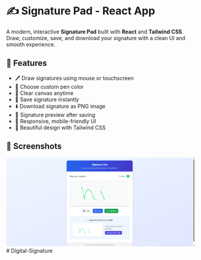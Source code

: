# ✍️ Signature Pad - React App

A modern, interactive **Signature Pad** built with **React** and **Tailwind CSS**.  
Draw, customize, save, and download your signature with a clean UI and smooth experience.

## 🚀 Features

- 🖊️ Draw signatures using mouse or touchscreen
- 🎨 Choose custom pen color
- 🧹 Clear canvas anytime
- 💾 Save signature instantly
- ⬇️ Download signature as PNG image
- 📸 Signature preview after saving
- 📱 Responsive, mobile-friendly UI
- 🎀 Beautiful design with Tailwind CSS

## 📸 Screenshots

![Screenshot](./image.png)
#   D i g i t a l - S i g n a t u r e 
 
 
